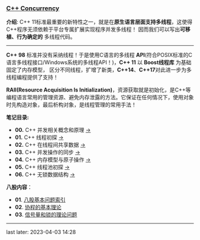 ### [C++ Concurrency](#)
**介绍**: C++ 11标准最重要的新特性之一，就是在**原生语言层面支持多线程**，这使得C++程序无须依赖于平台专属扩展实现程序并发多线程！
因而我们可以写出**可移植、行为确定的** 多线程代码。

----


**C++ 98** 标准并没有采纳线程！于是使用C语言的多线程 **API**(符合POSIX标准的C语言多线程接口/Windows系统的多线程API！)，**C++ 11** 以 **Boost线程库** 为基础固定了内存模型，
区分不同线程，扩增了新类，**C++14**、**C++17**对此进一步为多线程编程提供了支持！

**RAII(Resource Acquisition Is Initialization)**，资源获取就是初始化，是C++等编程语言常用的管理资源、避免内存泄露的方法。它保证在任何情况下，使用对象时先构造对象，最后析构对象，是线程管理的常用手法！



**笔记目录:**

* **00.** C++ 并发相关概念和原理 [->](./Theory)
* **01.** C++ 线程初探 [->](./contents/CPPThreadControl.md)
* **02.** C++ 在线程间共享数据 [->](./contents/CPPThreadShareData.md)
* **03.** C++ 并发操作的同步 [->](./contents/CPPFutureAsync.md)
* **04.** C++ 内存模型与原子操作 [->](./contents/CPPAtomicAndMemoryModel.md)
* **05.** C++ 线程池初探 [->](./contents/CPPThreadPoolEnterDoor.md)
* **06.** C++ 无锁数据结构 [->](./contents/CPPThreadlockFreeDT.md) 



**八股内容**：

* **01**. [八股基本问题索引](./Theory/index.md)
* **02**. [协程的基本理论](./coroutine)
* **03**. [信号量和锁的理论问题 ](./Theory/BasicQuestion.md)


----
last later: 2023-04-03 14:28 
